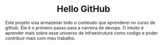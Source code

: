 <h1 align="center"> Hello GitHub </h1>


Este projeto visa armazenar todo o conteudo que aprenderei no curso de github. Ele é o primeiro passo para a carreira de devops.
O intuito é aprender mais sobre esse universo de infraestrutura como codigo e poder contribuir mais com meu trabalho.

